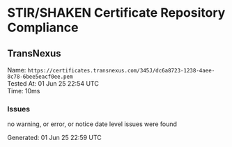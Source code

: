 # STIR/SHAKEN Certificate Repository Compliance

## TransNexus

Name: `https://certificates.transnexus.com/345J/dc6a8723-1238-4aee-8c78-6bee5eacf0ee.pem`\
Tested At: 01 Jun 25 22:54 UTC\
Time: 10ms

### Issues

no warning, or error, or notice date level issues were found

Generated: 01 Jun 25 22:59 UTC